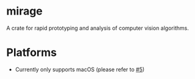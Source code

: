 # mirage

A crate for rapid prototyping and analysis of computer vision algorithms.

# Platforms

* Currently only supports macOS (please refer to [#5](/../../issues/5))